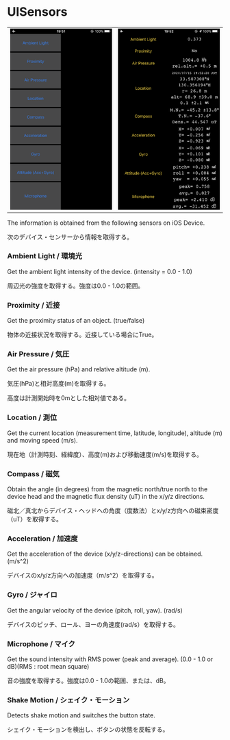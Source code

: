 # UISensors

| | |
|:-------------------------:|:-------------------------:|
|<img src=https://github.com/63rabbits/UISensors/blob/master/Sensors-0001.png width="300">|<img src=https://github.com/63rabbits/UISensors/blob/master/Sensors-0002.png width="300">|

The information is obtained from the following sensors on iOS Device.

次のデバイス・センサーから情報を取得する。

### Ambient Light / 環境光

Get the ambient light intensity of the device. (intensity = 0.0 - 1.0)

周辺光の強度を取得する。強度は0.0 - 1.0の範囲。

### Proximity / 近接

Get the proximity status of an object. (true/false)

物体の近接状況を取得する。近接している場合にTrue。

### Air Pressure / 気圧

Get the air pressure (hPa) and relative altitude (m).

気圧(hPa)と相対高度(m)を取得する。

高度は計測開始時を0mとした相対値である。

### Location / 測位

Get the current location (measurement time, latitude, longitude), altitude (m) and moving speed (m/s).

現在地（計測時刻、経緯度）、高度(m)および移動速度(m/s)を取得する。

### Compass / 磁気

Obtain the angle (in degrees) from the magnetic north/true north to the device head and the magnetic flux density (uT) in the x/y/z directions.

磁北／真北からデバイス・ヘッドへの角度（度数法）とx/y/z方向への磁束密度（uT）を取得する。

### Acceleration / 加速度

Get the acceleration of the device (x/y/z-directions) can be obtained. (m/s^2)

デバイスのx/y/z方向への加速度（m/s^2）を取得する。

### Gyro / ジャイロ

Get the angular velocity of the device (pitch, roll, yaw). (rad/s)

デバイスのピッチ、ロール、ヨーの角速度(rad/s）を取得する。

### Microphone / マイク

Get the sound intensity with RMS power (peak and average). (0.0 - 1.0 or dB)(RMS : root mean square)

音の強度を取得する。強度は0.0 - 1.0の範囲、または、dB。

### Shake Motion / シェイク・モーション

Detects shake motion and switches the button state.

シェイク・モーションを検出し、ボタンの状態を反転する。

